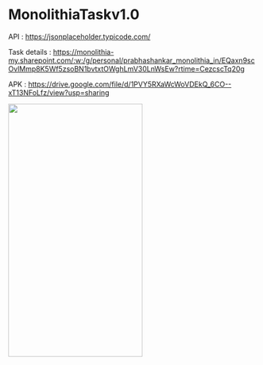 # MonolithiaTaskv1.0
API : https://jsonplaceholder.typicode.com/

Task details : https://monolithia-my.sharepoint.com/:w:/g/personal/prabhashankar_monolithia_in/EQaxn9scOvlMmp8K5Wf5zsoBN1bvtxtOWghLmV30LnWsEw?rtime=CezcscTq20g

APK : https://drive.google.com/file/d/1PVY5RXaWcWoVDEkQ_6CO--xT13NFoLfz/view?usp=sharing


<img src=https://github.com/thedemonKingx1337/MonolithiaTaskv1.0/assets/43701328/1862f467-2bd7-409e-a5fe-fe0e17e63c3b width="270" height="510"/>
